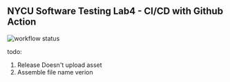 ## NYCU Software Testing Lab4 - CI/CD with Github Action

![workflow status](https://github.com/eugenechouy/st_nycu_lab4_m091556/actions/workflows/ci.yml/badge.svg?branch=main)

todo:
1. Release Doesn't upload asset
2. Assemble file name verion